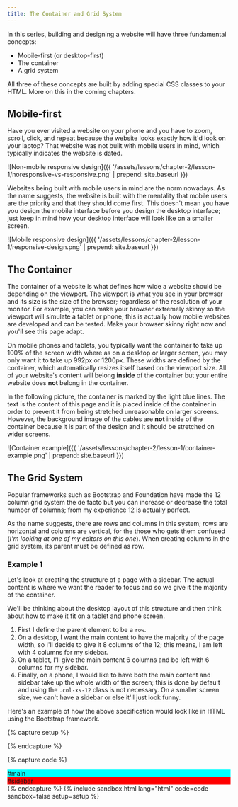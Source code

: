 ```yaml
---
title: The Container and Grid System
---
```


In this series, building and designing a website will have three fundamental concepts:

- Mobile-first (or desktop-first)
- The container
- A grid system

All three of these concepts are built by adding special CSS classes to your HTML. More on this in the coming chapters.

## Mobile-first

Have you ever visited a website on your phone and you have to zoom, scroll, click, and repeat because the website looks exactly how it'd look on your laptop? That website was not built with mobile users in mind, which typically indicates the website is dated.

![Non-mobile responsive design]({{ '/assets/lessons/chapter-2/lesson-1/noresponsive-vs-responsive.png' | prepend: site.baseurl }})

Websites being built with mobile users in mind are the norm nowadays. As the name suggests, the website is built with the mentality that mobile users are the priority and that they should come first. This doesn't mean you have you design the mobile interface before you design the desktop interface; just keep in mind how your desktop interface will look like on a smaller screen.

![Mobile responsive design]({{ '/assets/lessons/chapter-2/lesson-1/responsive-design.png' | prepend: site.baseurl }})

## The Container

The container of a website is what defines how wide a website should be depending on the viewport. The viewport is what you see in your browser and its size is the size of the browser; regardless of the resolution of your monitor. For example, you can make your browser extremely skinny so the viewport will simulate a tablet or phone; this is actually how mobile websites are developed and can be tested. Make your browser skinny right now and you'll see this page adapt.

On mobile phones and tablets, you typically want the container to take up 100% of the screen width where as on a desktop or larger screen, you may only want it to take up 992px or 1200px. These widths are defined by the container, which automatically resizes itself based on the viewport size. All of your website's content will belong **inside** of the container but your entire website does **not** belong in the container.

In the following picture, the container is marked by the light blue lines. The text is the content of this page and it is placed inside of the container in order to prevent it from being stretched unreasonable on larger screens. However, the background image of the cables are **not** inside of the container because it is part of the design and it should be stretched on wider screens.

![Container example]({{ '/assets/lessons/chapter-2/lesson-1/container-example.png' | prepend: site.baseurl }})

## The Grid System

Popular frameworks such as Bootstrap and Foundation have made the 12 column grid system the de facto but you can increase or decrease the total number of columns; from my experience 12 is actually perfect.

As the name suggests, there are rows and columns in this system; rows are horizontal and columns are vertical, for the those who gets them confused (*I'm looking at one of my editors on this one*). When creating columns in the grid system, its parent must be defined as row.

### Example 1

Let's look at creating the structure of a page with a sidebar. The actual content is where we want the reader to focus and so we give it the majority of the container.

We'll be thinking about the desktop layout of this structure and then think about how to make it fit on a tablet and phone screen.

1. First I define the parent element to be a `row`.
1. On a desktop, I want the main content to have the majority of the page width, so I'll decide to give it 8 columns of the 12; this means, I am left with 4 columns for my sidebar.
1. On a tablet, I'll give the main content 6 columns and be left with 6 columns for my sidebar.
1. Finally, on a phone, I would like to have both the main content and sidebar take up the whole width of the screen; this is done by default and using the `.col-xs-12` class is not necessary. On a smaller screen size, we can't have a sidebar or else it'll just look funny.

Here's an example of how the above specification would look like in HTML using the Bootstrap framework.

{% capture setup %}
<style>
    #main {
        background-color: cyan;
    }

    #sidebar {
        background-color: red;
    }
</style>
{% endcapture %}

{% capture code %}
<div class="row">
    <div id="main" class="col-sm-6 col-md-8">
        #main
    </div>
    <div id="sidebar" class="col-sm-6 col-md-4">
        #sidebar
    </div>
</div>
{% endcapture %}
{% include sandbox.html lang="html" code=code sandbox=false setup=setup %}